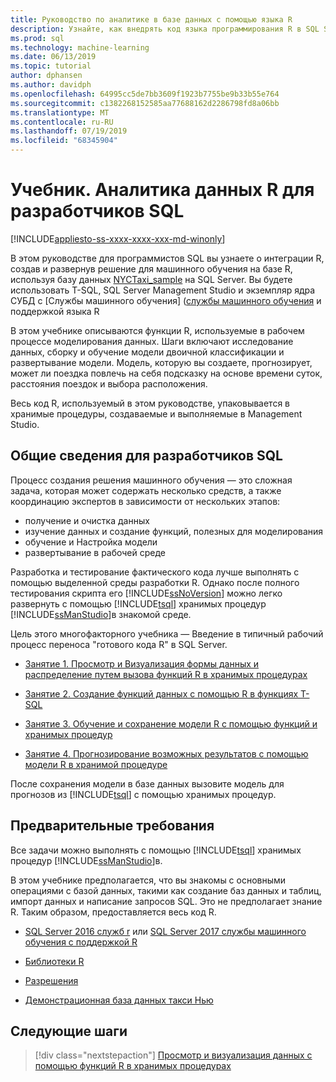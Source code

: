 ```yaml
---
title: Руководство по аналитике в базе данных с помощью языка R
description: Узнайте, как внедрять код языка программирования R в SQL Server хранимых процедур и функций T-SQL.
ms.prod: sql
ms.technology: machine-learning
ms.date: 06/13/2019
ms.topic: tutorial
author: dphansen
ms.author: davidph
ms.openlocfilehash: 64995cc5de7bb3609f1923b7755be9b33b55e764
ms.sourcegitcommit: c1382268152585aa77688162d2286798fd8a06bb
ms.translationtype: MT
ms.contentlocale: ru-RU
ms.lasthandoff: 07/19/2019
ms.locfileid: "68345904"
---
```

# <a name="tutorial-r-data-analytics-for-sql-developers"></a>Учебник. Аналитика данных R для разработчиков SQL
[!INCLUDE[appliesto-ss-xxxx-xxxx-xxx-md-winonly](../../includes/appliesto-ss-xxxx-xxxx-xxx-md-winonly.md)]

В этом руководстве для программистов SQL вы узнаете о интеграции R, создав и развернув решение для машинного обучения на базе R, используя базу данных [NYCTaxi_sample](demo-data-nyctaxi-in-sql.md) на SQL Server. Вы будете использовать T-SQL, SQL Server Management Studio и экземпляр ядра СУБД с [Службы машинного обучения] ([службы машинного обучения](../install/sql-machine-learning-services-windows-install.md) и поддержкой языка R

В этом учебнике описываются функции R, используемые в рабочем процессе моделирования данных. Шаги включают исследование данных, сборку и обучение модели двоичной классификации и развертывание модели. Модель, которую вы создаете, прогнозирует, может ли поездка повлечь на себя подсказку на основе времени суток, расстояния поездок и выбора расположения. 

Весь код R, используемый в этом руководстве, упаковывается в хранимые процедуры, создаваемые и выполняемые в Management Studio.

## <a name="background-for-sql-developers"></a>Общие сведения для разработчиков SQL

Процесс создания решения машинного обучения — это сложная задача, которая может содержать несколько средств, а также координацию экспертов в зависимости от нескольких этапов:

+ получение и очистка данных
+ изучение данных и создание функций, полезных для моделирования
+ обучение и Настройка модели
+ развертывание в рабочей среде

Разработка и тестирование фактического кода лучше выполнять с помощью выделенной среды разработки R. Однако после полного тестирования скрипта его [!INCLUDE[ssNoVersion](../../includes/ssnoversion-md.md)] можно легко развернуть с помощью [!INCLUDE[tsql](../../includes/tsql-md.md)] хранимых процедур [!INCLUDE[ssManStudio](../../includes/ssmanstudio-md.md)]в знакомой среде.

Цель этого многофакторного учебника — Введение в типичный рабочий процесс переноса "готового кода R" в SQL Server. 

- [Занятие 1. Просмотр и Визуализация формы данных и распределение путем вызова функций R в хранимых процедурах](../tutorials/sqldev-explore-and-visualize-the-data.md)

- [Занятие 2. Создание функций данных с помощью R в функциях T-SQL](sqldev-create-data-features-using-t-sql.md)
  
- [Занятие 3. Обучение и сохранение модели R с помощью функций и хранимых процедур](sqldev-train-and-save-a-model-using-t-sql.md)
  
- [Занятие 4. Прогнозирование возможных результатов с помощью модели R в хранимой процедуре](../tutorials/sqldev-operationalize-the-model.md)

После сохранения модели в базе данных вызовите модель для прогнозов из [!INCLUDE[tsql](../../includes/tsql-md.md)] с помощью хранимых процедур.

## <a name="prerequisites"></a>Предварительные требования

Все задачи можно выполнять с помощью [!INCLUDE[tsql](../../includes/tsql-md.md)] хранимых процедур [!INCLUDE[ssManStudio](../../includes/ssmanstudio-md.md)]в.

В этом учебнике предполагается, что вы знакомы с основными операциями с базой данных, такими как создание баз данных и таблиц, импорт данных и написание запросов SQL. Это не предполагает знание R. Таким образом, предоставляется весь код R. 

+ [SQL Server 2016 служб r](../install/sql-r-services-windows-install.md#verify-installation) или [SQL Server 2017 службы машинного обучения с поддержкой R](../install/sql-machine-learning-services-windows-install.md#verify-installation)

+ [Библиотеки R](../package-management/installed-package-information.md)

+ [Разрешения](../security/user-permission.md)

+ [Демонстрационная база данных такси Нью](demo-data-nyctaxi-in-sql.md)


## <a name="next-steps"></a>Следующие шаги

> [!div class="nextstepaction"]
> [Просмотр и визуализация данных с помощью функций R в хранимых процедурах](../tutorials/sqldev-explore-and-visualize-the-data.md)
